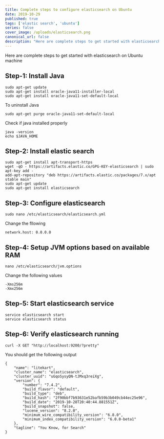 ```yaml
---
title: Complete steps to configure elasticsearch on Ubuntu
date: 2019-10-29
published: true
tags: ['elastic search', 'ubuntu']
series: false
cover_image: /uploads/elasticsearch.png
canonical_url: false
description: "Here are complete steps to get started with elasticsearch on Ubuntu machine"
---
```


Here are complete steps to get started with elasticsearch on Ubuntu machine

## Step-1: Install Java
```
sudo apt-get update
sudo apt-get install oracle-java11-installer-local
sudo apt-get install oracle-java11-set-default-local
```

To uninstall Java
```
sudo apt-get purge oracle-java11-set-default-local
```

Check if java installed properly
```
java -version
echo $JAVA_HOME
```
## Step-2: Install elastic search
```
sudo apt-get install apt-transport-https
wget -qO - https://artifacts.elastic.co/GPG-KEY-elasticsearch | sudo apt-key add -
add-apt-repository "deb https://artifacts.elastic.co/packages/7.x/apt stable main"
sudo apt-get update
sudo apt-get install elasticsearch
```

## Step-3: Configure elasticsearch
```
sudo nano /etc/elasticsearch/elasticsearch.yml
```

Change the fllowing
```
network.host: 0.0.0.0
```

## Step-4: Setup JVM options based on available RAM
```
nano /etc/elasticsearch/jvm.options
```
Change the following values
```
-Xms256m
-Xmx256m
```

## Step-5: Start elasticsearch service
```
service elasticsearch start
service elasticsearch status
```

## Step-6: Verify elasticsearch running

```
curl -X GET "http://localhost:9200/?pretty"
```

You should get the following output
```
{
    "name": "litekart",
    "cluster_name": "elasticsearch",
    "cluster_uuid": "uGqoSysyQN-tJMxq3reiXg",
    "version": {
        "number": "7.4.2",
        "build_flavor": "default",
        "build_type": "deb",
        "build_hash": "2f90bbf7b93631e52bafb59b3b049cb44ec25e96",
        "build_date": "2019-10-28T20:40:44.881551Z",
        "build_snapshot": false,
        "lucene_version": "8.2.0",
        "minimum_wire_compatibility_version": "6.8.0",
        "minimum_index_compatibility_version": "6.0.0-beta1"
    },
    "tagline": "You Know, for Search"
}
```